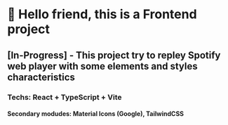 # 👋 Hello friend, this is a Frontend project
## [In-Progress] - This project try to repley Spotify web player with some elements and styles characteristics
### Techs: React + TypeScript + Vite
#### Secondary modudes: Material Icons (Google), TailwindCSS
